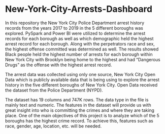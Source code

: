 # New-York-City-Arrests-Dashboard


In this repository the New York City Police Department arrest history records from the years 2017 to 2019 in the 5 different boroughs was explored. PySpark and Power BI were utilized to determine the arrest records for each borough as well as which demographic held the highest arrest record for each borough. Along with the perpetrators race and sex, the highest offense committed was determined as well. The results showed Black people held the highest number of arrests for each borough within New York City with Brooklyn being home to the highest and had “Dangerous Drugs” as the offense with the highest arrest record.

The arrest data was collected using only one source, New York City Open Data which is publicly available data that is being using to explore the arrest history in the five different boroughs of New York City. Open Data received the dataset from the Police Department (NYPD).


The dataset has 19 columns and 747K rows. The data type in the file is mainly text and numeric. The features in the dataset will provide us with great insight into who is committing the crimes and where they are taking place. One of the main objectives of this project is to analyze which of the 5 boroughs has the highest crime record. To achieve this, features such as race, gender, age, location, etc. will be needed.
